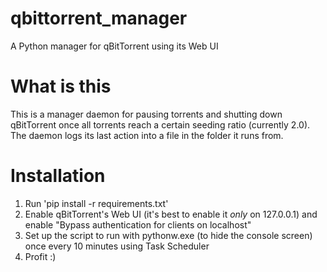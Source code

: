 # qbittorrent_manager
A Python manager for qBitTorrent using its Web UI

# What is this
This is a manager daemon for pausing torrents and shutting down qBitTorrent once all torrents reach a certain seeding ratio (currently 2.0).
The daemon logs its last action into a file in the folder it runs from.

# Installation
1. Run 'pip install -r requirements.txt'
2. Enable qBitTorrent's Web UI (it's best to enable it *only* on 127.0.0.1) and enable "Bypass authentication for clients on localhost"
3. Set up the script to run with pythonw.exe (to hide the console screen) once every 10 minutes using Task Scheduler
4. Profit :)
